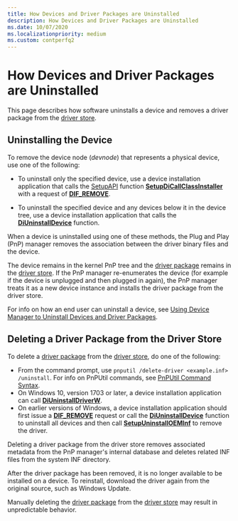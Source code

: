 ```yaml
---
title: How Devices and Driver Packages are Uninstalled
description: How Devices and Driver Packages are Uninstalled
ms.date: 10/07/2020
ms.localizationpriority: medium
ms.custom: contperfq2
---
```


# How Devices and Driver Packages are Uninstalled

This page describes how software uninstalls a device and removes a driver package from the [driver store](driver-store.md).

## Uninstalling the Device

To remove the device node (*devnode*) that represents a physical device, use one of the following:

* To uninstall only the specified device, use a device installation application that calls the [SetupAPI](setupapi.md) function [**SetupDiCallClassInstaller**](/windows/win32/api/setupapi/nf-setupapi-setupdicallclassinstaller) with a request of [**DIF_REMOVE**](./dif-remove.md).

* To uninstall the specified device and any devices below it in the device tree, use a device installation application that calls the [**DiUninstallDevice**](/windows/win32/api/newdev/nf-newdev-diuninstalldevice) function.

When a device is uninstalled using one of these methods, the Plug and Play (PnP) manager removes the association between the driver binary files and the device.

The device remains in the kernel PnP tree and the [driver package](driver-packages.md) remains in the [driver store](driver-store.md). If the PnP manager re-enumerates the device (for example if the device is unplugged and then plugged in again), the PnP manager treats it as a new device instance and installs the driver package from the driver store.

For info on how an end user can uninstall a device, see  [Using Device Manager to Uninstall Devices and Driver Packages](using-device-manager-to-uninstall-devices-and-driver-packages.md).

## Deleting a Driver Package from the Driver Store

To delete a [driver package](driver-packages.md) from the [driver store](driver-store.md), do one of the following:

* From the command prompt, use `pnputil /delete-driver <example.inf> /uninstall`. For info on PnPUtil commands, see [PnPUtil Command Syntax](../devtest/pnputil-command-syntax.md).
* On Windows 10, version 1703 or later, a device installation application can call [**DiUninstallDriverW**](/windows/win32/api/newdev/nf-newdev-diuninstalldriverw).
* On earlier versions of Windows, a device installation application should first issue a [**DIF_REMOVE**](./dif-remove.md) request or call the [**DiUninstallDevice**](/windows/win32/api/newdev/nf-newdev-diuninstalldevice) function to uninstall all devices and then call [**SetupUninstallOEMInf**](/windows/win32/api/setupapi/nf-setupapi-setupuninstalloeminfa) to remove the driver.

Deleting a driver package from the driver store removes associated metadata from the PnP manager's internal database and deletes related INF files from the system INF directory.

After the driver package has been removed, it is no longer available to be installed on a device. To reinstall, download the driver again from the original source, such as Windows Update.

Manually deleting the [driver package](driver-packages.md) from the [driver store](driver-store.md) may result in unpredictable behavior.
